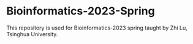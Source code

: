 # Bioinformatics-2023-Spring
This repository is used for Bioinformatics-2023 spring taught by Zhi Lu, Tsinghua University.
